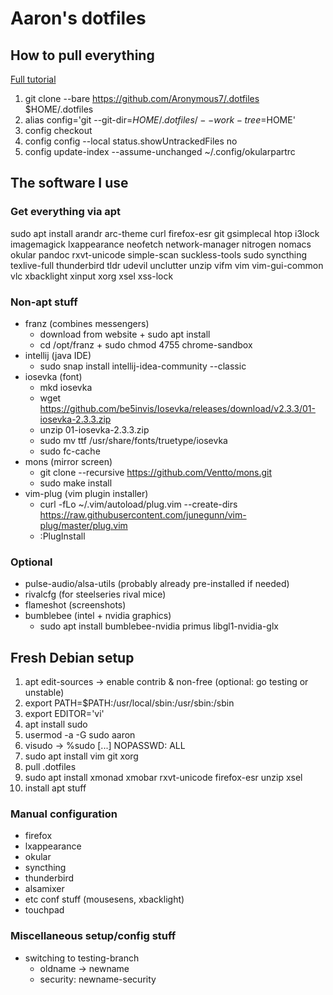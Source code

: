 # Aaron's dotfiles
## How to pull everything

[Full tutorial](https://www.atlassian.com/git/tutorials/dotfiles)

1. git clone --bare https://github.com/Aronymous7/.dotfiles $HOME/.dotfiles
1. alias config='git --git-dir=$HOME/.dotfiles/ --work-tree=$HOME'
1. config checkout
1. config config --local status.showUntrackedFiles no
1. config update-index --assume-unchanged ~/.config/okularpartrc

## The software I use
### Get everything via apt

sudo apt install arandr arc-theme curl firefox-esr git gsimplecal htop i3lock imagemagick lxappearance neofetch network-manager nitrogen nomacs okular pandoc rxvt-unicode simple-scan suckless-tools sudo syncthing texlive-full thunderbird tldr udevil unclutter unzip vifm vim vim-gui-common vlc xbacklight xinput xorg xsel xss-lock

### Non-apt stuff

- franz (combines messengers)
	- download from website + sudo apt install
	- cd /opt/franz + sudo chmod 4755 chrome-sandbox
- intellij (java IDE)
	- sudo snap install intellij-idea-community --classic
- iosevka (font)
	- mkd iosevka
	- wget https://github.com/be5invis/Iosevka/releases/download/v2.3.3/01-iosevka-2.3.3.zip
	- unzip 01-iosevka-2.3.3.zip
	- sudo mv ttf /usr/share/fonts/truetype/iosevka
	- sudo fc-cache
- mons (mirror screen)
	- git clone --recursive https://github.com/Ventto/mons.git
	- sudo make install
- vim-plug (vim plugin installer)
	- curl -fLo ~/.vim/autoload/plug.vim --create-dirs https://raw.githubusercontent.com/junegunn/vim-plug/master/plug.vim
	- :PlugInstall

### Optional

- pulse-audio/alsa-utils (probably already pre-installed if needed)
- rivalcfg (for steelseries rival mice)
- flameshot (screenshots)
- bumblebee (intel + nvidia graphics)
	- sudo apt install bumblebee-nvidia primus libgl1-nvidia-glx

## Fresh Debian setup

1. apt edit-sources -> enable contrib & non-free (optional: go testing or unstable)
1. export PATH=$PATH:/usr/local/sbin:/usr/sbin:/sbin
1. export EDITOR='vi'
1. apt install sudo
1. usermod -a -G sudo aaron
1. visudo -> %sudo [...] NOPASSWD: ALL
1. sudo apt install vim git xorg
1. pull .dotfiles
1. sudo apt install xmonad xmobar rxvt-unicode firefox-esr unzip xsel
1. install apt stuff

### Manual configuration

- firefox
- lxappearance
- okular
- syncthing
- thunderbird
- alsamixer
- etc conf stuff (mousesens, xbacklight)
- touchpad

### Miscellaneous setup/config stuff

- switching to testing-branch
	- oldname -> newname
	- security: newname-security
